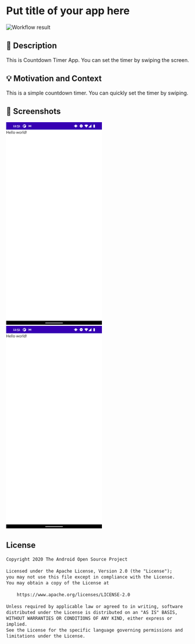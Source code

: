 # Put title of your app here

<!--- Replace <OWNER> with your Github Username and <REPOSITORY> with the name of your repository. -->
<!--- You can find both of these in the url bar when you open your repository in github. -->
![Workflow result](https://github.com/cheddar-dev/android-compose-count-down/workflows/Check/badge.svg)


## :scroll: Description
<!--- Describe your app in one or two sentences -->
This is Countdown Timer App.
You can set the timer by swiping the screen.

## :bulb: Motivation and Context
<!--- Optionally point readers to interesting parts of your submission. -->
<!--- What are you especially proud of? -->
This is a simple countdown timer.
You can quickly set the timer by swiping.

## :camera_flash: Screenshots
<!-- You can add more screenshots here if you like -->
<img src="/results/screenshot_1.png" width="260">&emsp;<img src="/results/screenshot_2.png" width="260">

## License
```
Copyright 2020 The Android Open Source Project

Licensed under the Apache License, Version 2.0 (the "License");
you may not use this file except in compliance with the License.
You may obtain a copy of the License at

    https://www.apache.org/licenses/LICENSE-2.0

Unless required by applicable law or agreed to in writing, software
distributed under the License is distributed on an "AS IS" BASIS,
WITHOUT WARRANTIES OR CONDITIONS OF ANY KIND, either express or implied.
See the License for the specific language governing permissions and
limitations under the License.
```
